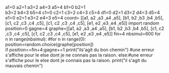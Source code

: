 a1=0
a2=1
a3=2
a4=3
a5=4
b1=0
b2=1  
b3=2
b4=3
b5=4
c1=0
c2=1
c3=2
c4=3
c5=4
d1=0
d2=1
d3=2
d4=3
d5=4
e1=0
e2=1
e3=2
e4=3
e5=4
coord= [[a1, a2 ,a3 ,a4 ,a5],
        [b1, b2 ,b3 ,b4 ,b5],
        [c1, c2 ,c3 ,c4 ,c5],
        [c1, c2 ,c3 ,c4 ,c5],
        [e1, e2 ,e3 ,e4 ,e5]]
import random
position=0
gagne=4
graphe=[[a1, a2 ,a3 ,a4 ,a5],
        [b1, b2 ,b3 ,b4 ,b5],
        [c1, c2 ,c3 ,c4 ,c5],
        [c1, c2 ,c3 ,c4 ,c5],
        [e1, e2 ,e3 ,e4 ,e5]] 
fin=4
nbsimul=600
for n in range(nbsimul): #for n in range(0):
    position=random.choice(graphe[position])  
    if position==fin+4:gagne+=1
print("ils'agit du bon chemin")
#une erreur s'affiche pour le else dont je ne connais pas la raison.
else:#une erreur s'affiche pour le else dont je connais pas la raison.
    print("il s'agit du mauvais chemin")
 
